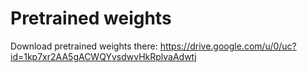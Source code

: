 # Pretrained weights
Download pretrained weights there: 
https://drive.google.com/u/0/uc?id=1kp7xr2AA5gACWQYvsdwvHkRplvaAdwtj

